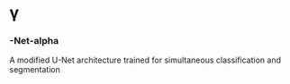 <h1> γ </h1> <h3>-Net-alpha  </h3>
A modified U-Net architecture trained for simultaneous classification and segmentation
